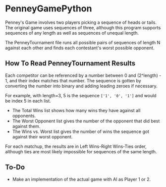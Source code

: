 # PenneyGamePython

Penney's Game involves two players picking a sequence of heads or tails. The original game uses sequences of three, although this program supports sequences of any length as well as sequences of unequal length.

The PenneyTournament file runs all possible pairs of sequences of length N against each other and finds each contestant's worst possible opponent.

## How To Read PenneyTournament Results
Each competitor can be referenced by a number between 0 and (2^length) - 1, and their index matches that number. The sequence is gotten by converting the number into binary and adding leading zeroes if necessary.

For example, with length=3, 5 is the sequence `['1', '0', '1']` and would be index 5 in each list.

- The Total Wins list shows how many wins they have against all opponents.
- The Worst Opponent list gives the number of the opponent that did best against them.
- The Wins vs. Worst list gives the number of wins the sequence got against their worst opponent.

For each matchup, the results are in Left Wins-Right Wins-Ties order, although ties are most likely impossible for sequences of the same length.

## To-Do

- Make an implementation of the actual game with AI as Player 1 or 2.
